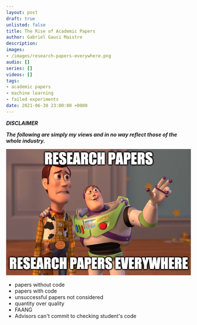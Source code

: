 ```yaml
---
layout: post
draft: true
unlisted: false
title: The Rise of Academic Papers
author: Gabriel Gauci Maistre
description: 
images:
- /images/research-papers-everywhere.png
audio: []
series: []
videos: []
tags:
- academic papers
- machine learning
- failed experiments
date: 2021-06-30 23:00:00 +0000
---
```


***DISCLAIMER***

***The following are simply my views and in no way reflect those of the whole industry.***

![alt text](/images/research-papers-everywhere.png "Logo Title Text 1")

* papers without code
* papers with code
* unsuccessful papers not considered
* quantity over quality
* FAANG
* Advisors can't commit to checking student's code
